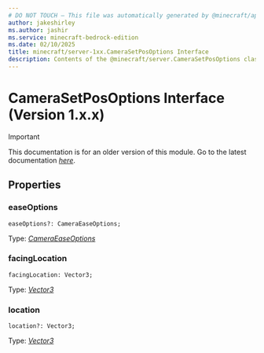 ```yaml
---
# DO NOT TOUCH — This file was automatically generated by @minecraft/api-docs-generator, to report problems file an issue at https://github.com/Mojang/minecraft-scripting-libraries
author: jakeshirley
ms.author: jashir
ms.service: minecraft-bedrock-edition
ms.date: 02/10/2025
title: minecraft/server-1xx.CameraSetPosOptions Interface
description: Contents of the @minecraft/server.CameraSetPosOptions class (Version 1.x.x).
---
```

# CameraSetPosOptions Interface (Version 1.x.x)

> [!IMPORTANT]
> This documentation is for an older version of this module. Go to the latest documentation [*here*](../../../scriptapi/minecraft/server/CameraSetPosOptions.md).

## Properties

### **easeOptions**
`easeOptions?: CameraEaseOptions;`

Type: [*CameraEaseOptions*](CameraEaseOptions.md)

### **facingLocation**
`facingLocation: Vector3;`

Type: [*Vector3*](Vector3.md)

### **location**
`location?: Vector3;`

Type: [*Vector3*](Vector3.md)
